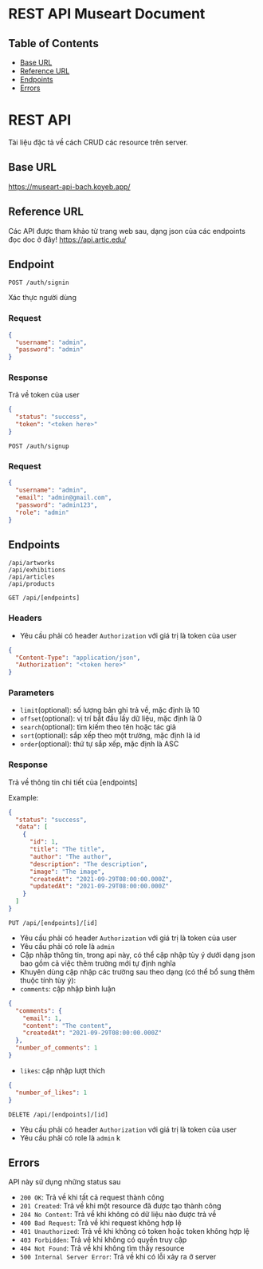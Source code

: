 # REST API Museart Document

## Table of Contents
- [Base URL](#base-url)
- [Reference URL](#reference-url)
- [Endpoints](#endpoints)
- [Errors](#errors)

# REST API

Tài liệu đặc tả về cách CRUD các resource trên server.

## Base URL

<a>https://museart-api-bach.koyeb.app/ </a>

## Reference URL

Các API được tham khảo từ trang web sau, dạng json của các endpoints đọc doc ở đây!
<a>https://api.artic.edu/ </a>

## Endpoint

`POST /auth/signin`

Xác thực người dùng

### Request

```json
{
  "username": "admin",
  "password": "admin"
}
```

### Response

Trả về token của user

```json
{
  "status": "success",
  "token": "<token here>"
}
```

`POST /auth/signup`

### Request

```json
{
  "username": "admin",
  "email": "admin@gmail.com",
  "password": "admin123",
  "role": "admin"
}
```

## Endpoints

`/api/artworks`<br>
`/api/exhibitions`<br>
`/api/articles`<br>
`/api/products`<br>

`GET /api/[endpoints]`

### Headers

* Yêu cầu phải có header `Authorization` với giá trị là token của user

```json
{
  "Content-Type": "application/json",
  "Authorization": "<token here>"
}
```

### Parameters

* `limit`(optional): số lượng bản ghi trả về, mặc định là 10
* `offset`(optional): vị trí bắt đầu lấy dữ liệu, mặc định là 0
* `search`(optional): tìm kiếm theo tên hoặc tác giả
* `sort`(optional): sắp xếp theo một trường, mặc định là id
* `order`(optional): thứ tự sắp xếp, mặc định là ASC

### Response

Trả về thông tin chi tiết của [endpoints]

Example:

```json
{
  "status": "success",
  "data": [
    {
      "id": 1,
      "title": "The title",
      "author": "The author",
      "description": "The description",
      "image": "The image",
      "createdAt": "2021-09-29T08:00:00.000Z",
      "updatedAt": "2021-09-29T08:00:00.000Z"
    }
  ]
}
```

`PUT /api/[endpoints]/[id]`

* Yêu cầu phải có header `Authorization` với giá trị là token của user
* Yêu cầu phải có role là `admin`
* Cập nhập thông tin, trong api này, có thể cập nhập tùy ý dưới dạng json bao gồm cả việc thêm trường mới tự định nghĩa
* Khuyên dùng cập nhập các trường sau theo dạng (có thể bổ sung thêm thuộc tính tùy ý):
* `comments`: cập nhập bình luận
```json
{
  "comments": {
    "email": 1,
    "content": "The content",
    "createdAt": "2021-09-29T08:00:00.000Z"
  },
  "number_of_comments": 1
}
```
* `likes`: cập nhập lượt thích
```json
{
  "number_of_likes": 1
}
```
`DELETE /api/[endpoints]/[id]`

* Yêu cầu phải có header `Authorization` với giá trị là token của user
* Yêu cầu phải có role là `admin`
k 

## Errors

API này sử dụng những status sau

* `200 OK`: Trả về khi tất cả request thành công
* `201 Created`: Trả về khi một resource đã được tạo thành công
* `204 No Content`: Trả về khi không có dữ liệu nào được trả về
* `400 Bad Request`: Trả về khi request không hợp lệ
* `401 Unauthorized`: Trả về khi không có token hoặc token không hợp lệ
* `403 Forbidden`: Trả về khi không có quyền truy cập
* `404 Not Found`: Trả về khi không tìm thấy resource
* `500 Internal Server Error`: Trả về khi có lỗi xảy ra ở server
